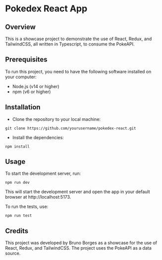 # Pokedex React App

## Overview
This is a showcase project to demonstrate the use of React, Redux, and TailwindCSS, all written in Typescript, to consume the PokeAPI.

## Prerequisites
To run this project, you need to have the following software installed on your computer:

- Node.js (v14 or higher)
- npm (v6 or higher)

## Installation
- Clone the repository to your local machine:


```
git clone https://github.com/yourusername/pokedex-react.git
```

- Install the dependencies:

```
npm install
```

## Usage
To start the development server, run:

```
npm run dev
```

This will start the development server and open the app in your default browser at http://localhost:5173.

To run the tests, use:

```
npm run test
```

## Credits
This project was developed by Bruno Borges as a showcase for the use of React, Redux, and TailwindCSS. The project uses the PokeAPI as a data source.
